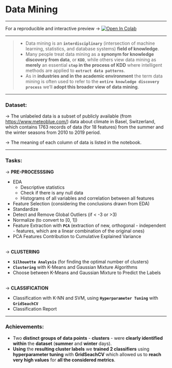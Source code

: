 # Data Mining
- - - 

For a reproducible and interactive preview &rarr; [![Open In Colab](https://colab.research.google.com/assets/colab-badge.svg)](https://colab.research.google.com/github/josepaulosa/Data_Mining/blob/main/Data_Mining.ipynb)
- - - 

> - Data mining is an **`interdisciplinary`** (intersection of machine learning, statistics, and database systems) **field of knowledge**. 
> - Many people treat data mining as a **synonym for knowledge discovery from data**, or **`KDD`**, while others view data mining as **merely** an essential **`step` in the process of KDD** where intelligent methods are applied to **`extract data patterns`**. 
> - As in **industries and in the academic environment** the term data mining is often used to refer to the **`entire knowledge discovery process`** we’ll **adopt this broader view of data mining**.
- - - 
### Dataset:
&rarr; The unlabeled data is a subset of publicly available (from https://www.meteoblue.com/) data about climate in Basel, Switzerland, which contains 1763 records of data (for 18 features) from the summer and the winter seasons from 2010 to 2019 period.

&rarr; The meaning of each column of data is listed in the notebook.
- - - 
### Tasks:
&rarr; **PRE-PROCESSSING**
- EDA 
    - Descriptive statistics
    - Check if there is any null data
    - Histograms of all variables and correlation between all features 
- Feature Selection (considering the conclusions drawn from EDA)
- Standardize 
- Detect and Remove Global Outliers (if < -3 or >3)
- Normalize (to convert to [0, 1])
- Feature Extraction with **`PCA`** (extraction of new, orthogonal - independent - features, which are a linear combination of the original ones)
- PCA Features Contribution to Cumulative Explained Variance 
<br><br>

&rarr; **CLUSTERING**
- **`Silhouette Analysis`** (for finding the optimal number of clusters)
- **`Clustering`** with K-Means and Gaussian Mixture Algorithms
- Choose between K-Means and Gaussian Mixture to Predict the Labels
<br><br>

&rarr; **CLASSIFICATION**
- Classification with K-NN and SVM, using **`Hyperparameter Tuning`** with  **`GridSeachCV`**
- Classification Report
- - - - 
### Achievements:
- Two  **distinct groups of data points** - **clusters** - were **clearly identified within** the **dataset** (**summer** and **winter** days). 
- **Using** the **resulting cluster labels** we **trained 2 classifiers**  using **hyperparameter tuning** with  **GridSeachCV** which allowed us to **reach very high values** for **all the considered metrics**.
